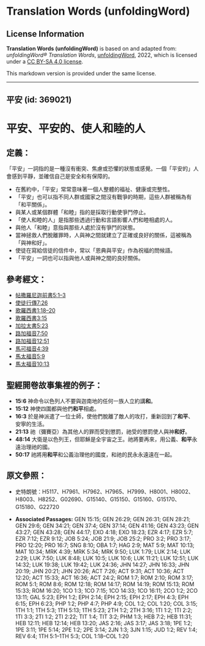 # Translation Words (unfoldingWord)

## License Information

**Translation Words (unfoldingWord)** is based on and adapted from: _unfoldingWord® Translation Words_, [unfoldingWord](https://unfoldingword.org/utw), 2022, which is licensed under a [CC BY-SA 4.0 license](https://creativecommons.org/licenses/by-sa/4.0/legalcode.en).

This markdown version is provided under the same license.



--------------------------------

## 平安 (id: 369021)

平安、平安的、使人和睦的人
=============

定義：
---

「平安」一詞指的是一種沒有衝突、焦慮或恐懼的狀態或感覺。一個「平安的」人會感到平靜，並確信自己是安全和有保障的。

* 在舊約中，「平安」常常意味著一個人整體的福祉、健康或完整性。
* 「平安」也可以指不同人群或國家之間沒有戰爭的時期，這些人群被稱為有「和平關係」。
* 與某人或某個群體「和睦」指的是採取行動使爭鬥停止。
* 「使人和睦的人」是指那些透過行動和言語影響人們和睦相處的人。
* 與他人「和睦」意指與那些人處於沒有爭鬥的狀態。
* 當神拯救人們脫離罪時，人與神之間就建立了正確或良好的關係，這被稱為「與神和好」。
* 使徒在寫給信徒的信件中，常以「恩典與平安」作為祝福的問候語。
* 「平安」一詞也可以指與他人或與神之間的良好關係。

參考經文：
-----

* [帖撒羅尼迦前書5:1–3](https://ref.ly/1Thess5:1-1Thess5:3)
* [使徒行傳7:26](https://ref.ly/Acts7:26)
* [歌羅西書1:18–20](https://ref.ly/Col1:18-Col1:20)
* [歌羅西書3:15](https://ref.ly/Col3:15)
* [加拉太書5:23](https://ref.ly/Gal5:23)
* [路加福音7:50](https://ref.ly/Luke7:50)
* [路加福音12:51](https://ref.ly/Luke12:51)
* [馬可福音4:39](https://ref.ly/Mark4:39)
* [馬太福音5:9](https://ref.ly/Matt5:9)
* [馬太福音10:13](https://ref.ly/Matt10:13)

聖經開卷故事集裡的例子：
------------

* **15:6** 神命令以色列人不要與迦南地的任何一族人立約講**和**。
* **15:12** 神使四圍都與他們**和平**相處。
* **16:3** 於是神派遣了一位士師，使他們脫離了敵人的攻打，重新回到了**和平**、安寧的生活。
* **21:13** 祂（彌賽亞）為其他人的罪而受到懲罰，祂受的懲罰使人與神**和好**。
* **48:14** 大衛是以色列王，但耶穌是全宇宙之王。祂將要再來，用公義、**和平**永遠治理祂的國。
* **50:17** 祂將用**和平**和公義治理他的國度，和祂的民永永遠遠在一起。

原文參照：
-----

* 史特朗號：H5117、H7961、H7962、H7965、H7999、H8001、H8002、H8003、H8252、G02690、G15140、G15150、G15160、G15170、G15180、G22720

* **Associated Passages:** GEN 15:15; GEN 26:29; GEN 26:31; GEN 28:21; GEN 29:6; GEN 34:21; GEN 37:4; GEN 37:14; GEN 41:16; GEN 43:23; GEN 43:27; GEN 43:28; GEN 44:17; EXO 4:18; EXO 18:23; EZR 4:17; EZR 5:7; EZR 7:12; EZR 9:12; JOB 5:24; JOB 21:9; JOB 25:2; PRO 3:2; PRO 3:17; PRO 12:20; PRO 16:7; SNG 8:10; OBA 1:7; HAG 2:9; MAT 5:9; MAT 10:13; MAT 10:34; MRK 4:39; MRK 5:34; MRK 9:50; LUK 1:79; LUK 2:14; LUK 2:29; LUK 7:50; LUK 8:48; LUK 10:5; LUK 10:6; LUK 11:21; LUK 12:51; LUK 14:32; LUK 19:38; LUK 19:42; LUK 24:36; JHN 14:27; JHN 16:33; JHN 20:19; JHN 20:21; JHN 20:26; ACT 7:26; ACT 9:31; ACT 10:36; ACT 12:20; ACT 15:33; ACT 16:36; ACT 24:2; ROM 1:7; ROM 2:10; ROM 3:17; ROM 5:1; ROM 8:6; ROM 12:18; ROM 14:17; ROM 14:19; ROM 15:13; ROM 15:33; ROM 16:20; 1CO 1:3; 1CO 7:15; 1CO 14:33; 1CO 16:11; 2CO 1:2; 2CO 13:11; GAL 5:23; EPH 1:2; EPH 2:14; EPH 2:15; EPH 2:17; EPH 4:3; EPH 6:15; EPH 6:23; PHP 1:2; PHP 4:7; PHP 4:9; COL 1:2; COL 1:20; COL 3:15; 1TH 1:1; 1TH 5:3; 1TH 5:13; 1TH 5:23; 2TH 1:2; 2TH 3:16; 1TI 1:2; 1TI 2:2; 1TI 3:3; 2TI 1:2; 2TI 2:22; TIT 1:4; TIT 3:2; PHM 1:3; HEB 7:2; HEB 11:31; HEB 12:11; HEB 12:14; HEB 13:20; JAS 2:16; JAS 3:17; JAS 3:18; 1PE 1:2; 1PE 3:11; 1PE 5:14; 2PE 1:2; 2PE 3:14; 2JN 1:3; 3JN 1:15; JUD 1:2; REV 1:4; REV 6:4; 1TH 5:1–1TH 5:3; COL 1:18–COL 1:20

